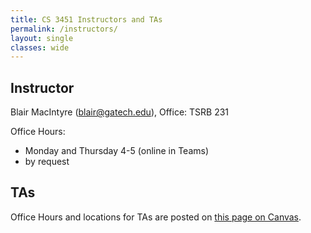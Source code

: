 ```yaml
---
title: CS 3451 Instructors and TAs
permalink: /instructors/
layout: single
classes: wide
---
```


## Instructor

Blair MacIntyre (blair@gatech.edu), Office: TSRB 231

Office Hours:
- Monday and Thursday 4-5 (online in Teams)
- by request

## TAs
  
Office Hours and locations for TAs are posted on [this page on Canvas](https://gatech.instructure.com/courses/196990/pages/office-hours).
